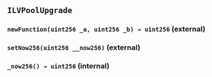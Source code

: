 ## `ILVPoolUpgrade`

### `newFunction(uint256 _a, uint256 _b) → uint256` (external)

### `setNow256(uint256 __now256)` (external)

### `_now256() → uint256` (internal)
